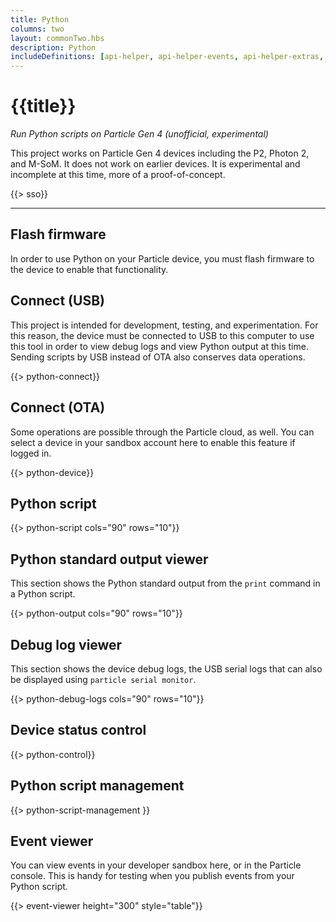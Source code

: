 ```yaml
---
title: Python
columns: two
layout: commonTwo.hbs
description: Python
includeDefinitions: [api-helper, api-helper-events, api-helper-extras, api-helper-usb, codemirror, python, sha1]
---
```


# {{title}}

*Run Python scripts on Particle Gen 4 (unofficial, experimental)*

This project works on Particle Gen 4 devices including the P2, Photon 2, and M-SoM. It does not work on earlier devices. It is experimental and incomplete at this time, more of a proof-of-concept.

{{> sso}}

---

## Flash firmware

In order to use Python on your Particle device, you must flash firmware to the device to enable that functionality.

## Connect (USB)

This project is intended for development, testing, and experimentation. For this reason, the device must be connected 
to USB to this computer to use this tool in order to view debug logs and view Python output at this time. Sending
scripts by USB instead of OTA also conserves data operations.

{{> python-connect}}

## Connect (OTA)

Some operations are possible through the Particle cloud, as well. You can select a device in your sandbox
account here to enable this feature if logged in.

{{> python-device}}

## Python script

{{> python-script cols="90" rows="10"}}

## Python standard output viewer

This section shows the Python standard output from the `print` command in a Python script.

{{> python-output cols="90" rows="10"}}


## Debug log viewer

This section shows the device debug logs, the USB serial logs that can also be displayed using `particle serial monitor`.

{{> python-debug-logs cols="90" rows="10"}}

## Device status control

{{> python-control}}

## Python script management

{{> python-script-management }}


## Event viewer

You can view events in your developer sandbox here, or in the Particle console. This is handy for testing when you publish events from your Python script.

{{> event-viewer height="300" style="table"}}




